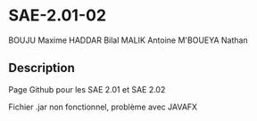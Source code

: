 # SAE-2.01-02

 BOUJU Maxime HADDAR Bilal MALIK Antoine M'BOUEYA Nathan

## Description
Page Github pour les SAE 2.01 et SAE 2.02

Fichier .jar non fonctionnel, problème avec JAVAFX 
